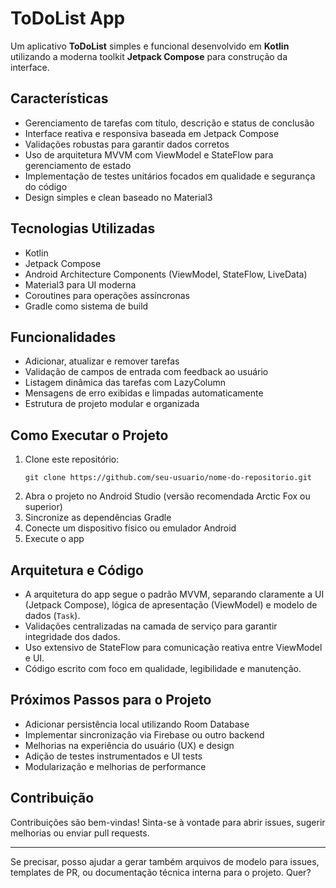 # ToDoList App

Um aplicativo **ToDoList** simples e funcional desenvolvido em **Kotlin** utilizando a moderna toolkit **Jetpack Compose** para construção da interface.

## Características

- Gerenciamento de tarefas com título, descrição e status de conclusão
- Interface reativa e responsiva baseada em Jetpack Compose
- Validações robustas para garantir dados corretos
- Uso de arquitetura MVVM com ViewModel e StateFlow para gerenciamento de estado
- Implementação de testes unitários focados em qualidade e segurança do código
- Design simples e clean baseado no Material3

## Tecnologias Utilizadas

- Kotlin
- Jetpack Compose
- Android Architecture Components (ViewModel, StateFlow, LiveData)
- Material3 para UI moderna
- Coroutines para operações assíncronas
- Gradle como sistema de build

## Funcionalidades

- Adicionar, atualizar e remover tarefas
- Validação de campos de entrada com feedback ao usuário
- Listagem dinâmica das tarefas com LazyColumn
- Mensagens de erro exibidas e limpadas automaticamente
- Estrutura de projeto modular e organizada

## Como Executar o Projeto

1. Clone este repositório:
   ```
   git clone https://github.com/seu-usuario/nome-do-repositorio.git
   ```
2. Abra o projeto no Android Studio (versão recomendada Arctic Fox ou superior)
3. Sincronize as dependências Gradle
4. Conecte um dispositivo físico ou emulador Android
5. Execute o app

## Arquitetura e Código

- A arquitetura do app segue o padrão MVVM, separando claramente a UI (Jetpack Compose), lógica de apresentação (ViewModel) e modelo de dados (`Task`).
- Validações centralizadas na camada de serviço para garantir integridade dos dados.
- Uso extensivo de StateFlow para comunicação reativa entre ViewModel e UI.
- Código escrito com foco em qualidade, legibilidade e manutenção.

## Próximos Passos para o Projeto

- Adicionar persistência local utilizando Room Database
- Implementar sincronização via Firebase ou outro backend
- Melhorias na experiência do usuário (UX) e design
- Adição de testes instrumentados e UI tests
- Modularização e melhorias de performance

## Contribuição

Contribuições são bem-vindas! Sinta-se à vontade para abrir issues, sugerir melhorias ou enviar pull requests.



***

Se precisar, posso ajudar a gerar também arquivos de modelo para issues, templates de PR, ou documentação técnica interna para o projeto. Quer?
